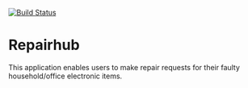 [![Build Status](https://travis-ci.com/masakhwe/RepairHub.svg?branch=ft-passing-tests-user-registration-166097423)](https://travis-ci.com/masakhwe/RepairHub)

# Repairhub

This application enables users to make repair requests for their faulty household/office electronic items.
